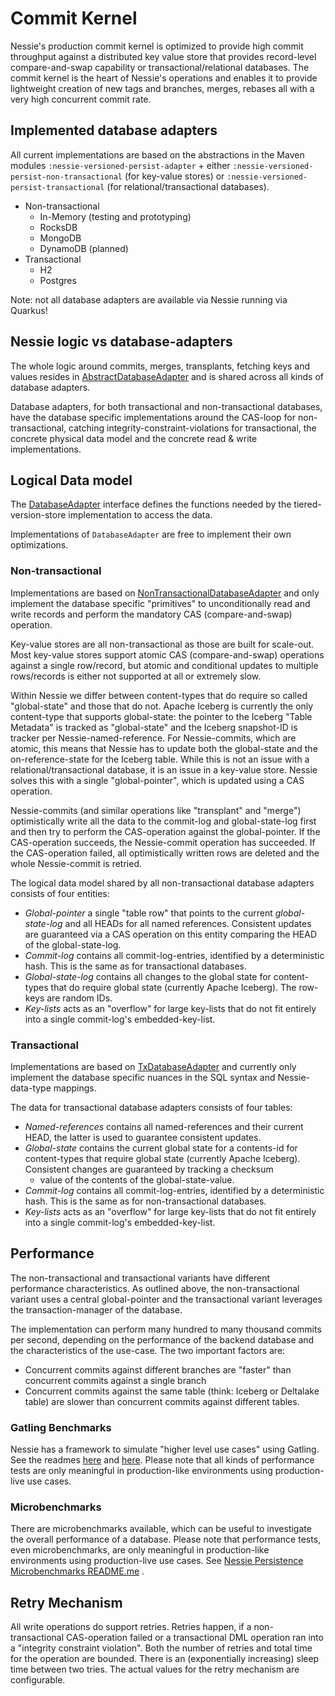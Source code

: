 # Commit Kernel

Nessie's production commit kernel is optimized to provide high commit throughput against a
distributed key value store that provides record-level compare-and-swap capability or
transactional/relational databases. The commit kernel is the heart of Nessie's operations and
enables it to provide lightweight creation of new tags and branches, merges, rebases all with a very
high concurrent commit rate.

## Implemented database adapters

All current implementations are based on the abstractions in the Maven modules
`:nessie-versioned-persist-adapter` + either `:nessie-versioned-persist-non-transactional`
(for key-value stores) or `:nessie-versioned-persist-transactional` (for relational/transactional
databases).

* Non-transactional
  * In-Memory (testing and prototyping)
  * RocksDB
  * MongoDB
  * DynamoDB (planned)
* Transactional
  * H2
  * Postgres

Note: not all database adapters are available via Nessie running via Quarkus!

## Nessie logic vs database-adapters

The whole logic around commits, merges, transplants, fetching keys and values resides in
[AbstractDatabaseAdapter](https://github.com/projectnessie/nessie/blob/main/versioned/persist/adapter/src/main/java/org/projectnessie/versioned/persist/adapter/spi/AbstractDatabaseAdapter.java)
and is shared across all kinds of database adapters.

Database adapters, for both transactional and non-transactional databases, have the database
specific implementations around the CAS-loop for non-transactional, catching
integrity-constraint-violations for transactional, the concrete physical data model and the concrete
read & write implementations.

## Logical Data model

The [DatabaseAdapter](https://github.com/projectnessie/nessie/blob/main/versioned/persist/adapter/src/main/java/org/projectnessie/versioned/persist/adapter/DatabaseAdapter.java)
interface defines the functions needed by the tiered-version-store implementation to access the
data.

Implementations of `DatabaseAdapter` are free to implement their own optimizations.

### Non-transactional

Implementations are based
on [NonTransactionalDatabaseAdapter](https://github.com/projectnessie/nessie/blob/main/versioned/persist/nontx/src/main/java/org/projectnessie/versioned/persist/nontx/NonTransactionalDatabaseAdapter.java)
and only implement the database specific "primitives" to unconditionally read and write records and
perform the mandatory CAS (compare-and-swap) operation.

Key-value stores are all non-transactional as those are built for scale-out. Most key-value stores
support atomic CAS (compare-and-swap) operations against a single row/record, but atomic and
conditional updates to multiple rows/records is either not supported at all or extremely slow.

Within Nessie we differ between content-types that do require so called "global-state" and those
that do not. Apache Iceberg is currently the only content-type that supports global-state:
the pointer to the Iceberg "Table Metadata" is tracked as "global-state" and the Iceberg snapshot-ID
is tracker per Nessie-named-reference. For Nessie-commits, which are atomic, this means that Nessie
has to update both the global-state and the on-reference-state for the Iceberg table. While this is
not an issue with a relational/transactional database, it is an issue in a key-value store. Nessie
solves this with a single "global-pointer", which is updated using a CAS operation.

Nessie-commits (and similar operations like "transplant" and "merge") optimistically write all the
data to the commit-log and global-state-log first and then try to perform the CAS-operation against
the global-pointer. If the CAS-operation succeeds, the Nessie-commit operation has succeeded. If the
CAS-operation failed, all optimistically written rows are deleted and the whole Nessie-commit is
retried.

The logical data model shared by all non-transactional database adapters consists of four entities:

* _Global-pointer_ a single "table row" that points to the current _global-state-log_ and all HEADs
  for all named references. Consistent updates are guaranteed via a CAS operation on this entity
  comparing the HEAD of the global-state-log.
* _Commit-log_ contains all commit-log-entries, identified by a deterministic hash. This is the same
  as for transactional databases.
* _Global-state-log_ contains all changes to the global state for content-types that do require
  global state (currently Apache Iceberg). The row-keys are random IDs.
* _Key-lists_ acts as an "overflow" for large key-lists that do not fit entirely into a single
  commit-log's embedded-key-list.

### Transactional

Implementations are based
on [TxDatabaseAdapter](https://github.com/projectnessie/nessie/blob/main/versioned/persist/tx/src/main/java/org/projectnessie/versioned/persist/tx/TxDatabaseAdapter.java)
and currently only implement the database specific nuances in the SQL syntax and Nessie-data-type
mappings.

The data for transactional database adapters consists of four tables:

* _Named-references_ contains all named-references and their current HEAD, the latter is used to
  guarantee consistent updates.
* _Global-state_ contains the current global state for a contents-id for content-types that require
  global state (currently Apache Iceberg). Consistent changes are guaranteed by tracking a checksum
  + value of the contents of the global-state-value.
* _Commit-log_ contains all commit-log-entries, identified by a deterministic hash. This is the same
  as for non-transactional databases.
* _Key-lists_ acts as an "overflow" for large key-lists that do not fit entirely into a single
  commit-log's embedded-key-list.

## Performance

The non-transactional and transactional variants have different performance characteristics. As
outlined above, the non-transactional variant uses a central global-pointer and the transactional
variant leverages the transaction-manager of the database.

The implementation can perform many hundred to many thousand commits per second, depending on the
performance of the backend database and the characteristics of the use-case. The two important
factors are:

* Concurrent commits against different branches are "faster" than concurrent commits against a
  single branch
* Concurrent commits against the same table (think: Iceberg or Deltalake table) are slower than
  concurrent commits against different tables.

### Gatling Benchmarks

Nessie has a framework to simulate "higher level use cases" using Gatling. See the readmes
[here](https://github.com/projectnessie/nessie/blob/main/perftest/gatling/README.md) and
[here](https://github.com/projectnessie/nessie/blob/main/perftest/simulations/README.md). Please
note that all kinds of performance tests are only meaningful in production-like environments using
production-live use cases.

### Microbenchmarks

There are microbenchmarks available, which can be useful to investigate the overall performance of a
database. Please note that performance tests, even microbenchmarks, are only meaningful in
production-like environments using production-live use cases.
See [Nessie Persistence Microbenchmarks README.me](https://github.com/projectnessie/nessie/blob/main/versioned/persist/bench/README.md)
.

## Retry Mechanism

All write operations do support retries. Retries happen, if a non-transactional CAS-operation failed
or a transactional DML operation ran into a "integrity constraint violation". Both the number of
retries and total time for the operation are bounded. There is an (exponentially increasing) sleep
time between two tries. The actual values for the retry mechanism are configurable. 
